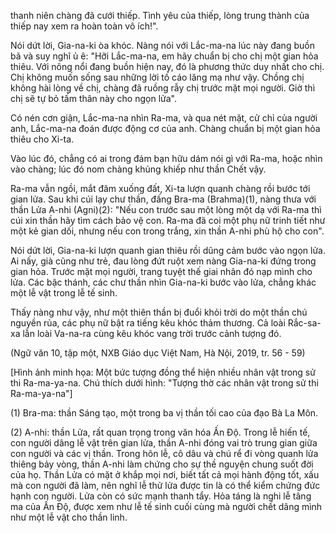 thanh niên chàng đã cưới thiếp. Tình yêu của thiếp, lòng trung thành của thiếp nay xem ra hoàn toàn vô ích!".

Nói dứt lời, Gia-na-ki òa khóc. Nàng nói với Lắc-ma-na lúc này đang buồn bã và suy nghĩ ủ ê: "Hỡi Lắc-ma-na, em hãy chuẩn bị cho chị một gian hỏa thiêu. Với nông nổi đang buồn hiện nay, đó là phương thức duy nhất cho chị. Chị không muốn sống sau những lời tố cáo lăng mạ như vậy. Chồng chị không hài lòng về chị, chàng đã ruồng rẫy chị trước mặt mọi người. Giờ thì chị sẽ tự bỏ tấm thân này cho ngọn lửa".

Có nén cơn giận, Lắc-ma-na nhìn Ra-ma, và qua nét mặt, cử chỉ của người anh, Lắc-ma-na đoán được động cơ của anh. Chàng chuẩn bị một gian hỏa thiêu cho Xi-ta.

Vào lúc đó, chẳng có ai trong đám bạn hữu dám nói gì với Ra-ma, hoặc nhìn vào chàng; lúc đó nom chàng khủng khiếp như thần Chết vậy.

Ra-ma vẫn ngồi, mắt đăm xuống đất, Xi-ta lượn quanh chàng rồi bước tới gian lửa. Sau khi cúi lạy chư thần, đấng Bra-ma (Brahma)(1), nàng thưa với thần Lửa A-nhi (Agni)(2): "Nếu con trước sau một lòng một dạ với Ra-ma thì cúi xin thần hãy tìm cách bảo vệ con. Ra-ma đã coi một phụ nữ trinh tiết như một kẻ gian dối, nhưng nếu con trong trắng, xin thần A-nhi phù hộ cho con".

Nói dứt lời, Gia-na-ki lượn quanh gian thiêu rồi dũng cảm bước vào ngọn lửa. Ai nấy, già cũng như trẻ, đau lòng đứt ruột xem nàng Gia-na-ki đứng trong gian hỏa. Trước mặt mọi người, trang tuyệt thế giai nhân đó nạp mình cho lửa. Các bậc thánh, các chư thần nhìn Gia-na-ki bước vào lửa, chẳng khác một lễ vật trong lễ tế sinh.

Thấy nàng như vậy, như một thiên thần bị đuổi khỏi trời do một thần chú nguyền rủa, các phụ nữ bật ra tiếng kêu khóc thảm thương. Cả loài Rắc-sa-xa lẫn loài Va-na-ra cùng kêu khóc vang trời trước cảnh tượng đó.

(Ngữ văn 10, tập một, NXB Giáo dục Việt Nam,
Hà Nội, 2019, tr. 56 - 59)

[Hình ảnh minh họa: Một bức tượng đồng thể hiện nhiều nhân vật trong sử thi Ra-ma-ya-na. Chú thích dưới hình: "Tượng thờ các nhân vật trong sử thi Ra-ma-ya-na"]

(1) Bra-ma: thần Sáng tạo, một trong ba vị thần tối cao của đạo Bà La Môn.

(2) A-nhi: thần Lửa, rất quan trọng trong văn hóa Ấn Độ. Trong lễ hiến tế, con người dâng lễ vật trên gian lửa, thần A-nhi đóng vai trò trung gian giữa con người và các vị thần. Trong hôn lễ, cô dâu và chú rể đi vòng quanh lửa thiêng bảy vòng, thần A-nhi làm chứng cho sự thề nguyện chung suốt đời của họ. Thần Lửa có mặt ở khắp mọi nơi, biết tất cả mọi hành động tốt, xấu mà con người đã làm, nên nghĩ lễ thử lửa được tin là có thể kiểm chứng đức hạnh con người. Lửa còn có sức mạnh thanh tẩy. Hỏa táng là nghi lễ tâng ma của Ấn Độ, được xem như lễ tế sinh cuối cùng mà người chết dâng mình như một lễ vật cho thần linh.